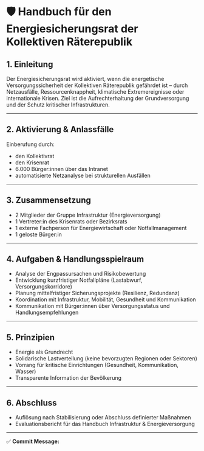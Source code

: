 <!--
Autor: Fabio Weidner
Version: 1.0
Sektion: Politik & Verwaltung – Sonderräte
Veröffentlichung: April 2025
-->

# 🛡️ Handbuch für den Energiesicherungsrat der Kollektiven Räterepublik

## 1. Einleitung

Der Energiesicherungsrat wird aktiviert, wenn die energetische Versorgungssicherheit der Kollektiven Räterepublik gefährdet ist – durch Netzausfälle, Ressourcenknappheit, klimatische Extremereignisse oder internationale Krisen. Ziel ist die Aufrechterhaltung der Grundversorgung und der Schutz kritischer Infrastrukturen.

---

## 2. Aktivierung & Anlassfälle

Einberufung durch:
- den Kollektivrat
- den Krisenrat
- 6.000 Bürger:innen über das Intranet
- automatisierte Netzanalyse bei strukturellen Ausfällen

---

## 3. Zusammensetzung

- 2 Mitglieder der Gruppe Infrastruktur (Energieversorgung)
- 1 Vertreter:in des Krisenrats oder Bezirksrats
- 1 externe Fachperson für Energiewirtschaft oder Notfallmanagement
- 1 geloste Bürger:in

---

## 4. Aufgaben & Handlungsspielraum

- Analyse der Engpassursachen und Risikobewertung
- Entwicklung kurzfristiger Notfallpläne (Lastabwurf, Versorgungskorridore)
- Planung mittelfristiger Sicherungsprojekte (Resilienz, Redundanz)
- Koordination mit Infrastruktur, Mobilität, Gesundheit und Kommunikation
- Kommunikation mit Bürger:innen über Versorgungsstatus und Handlungsempfehlungen

---

## 5. Prinzipien

- Energie als Grundrecht
- Solidarische Lastverteilung (keine bevorzugten Regionen oder Sektoren)
- Vorrang für kritische Einrichtungen (Gesundheit, Kommunikation, Wasser)
- Transparente Information der Bevölkerung

---

## 6. Abschluss

- Auflösung nach Stabilisierung oder Abschluss definierter Maßnahmen
- Evaluationsbericht für das Handbuch Infrastruktur & Energieversorgung

---

✅ **Commit Message:**

